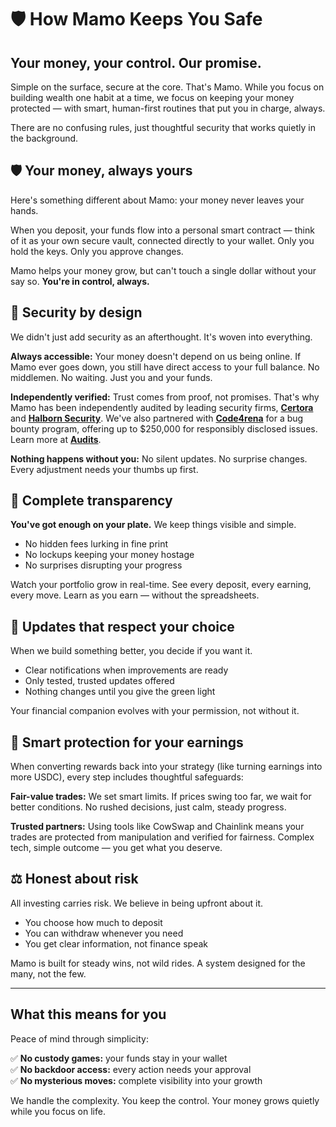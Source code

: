 # 🛡️ How Mamo Keeps You Safe

## **Your money, your control. Our promise.**

Simple on the surface, secure at the core. That's Mamo. While you focus on building wealth one habit at a time, we focus on keeping your money protected — with smart, human-first routines that put you in charge, always.

There are no confusing rules, just thoughtful security that works quietly in the background.

## 🛡️ Your money, always yours

Here's something different about Mamo: your money never leaves your hands.

When you deposit, your funds flow into a personal smart contract — think of it as your own secure vault, connected directly to your wallet. Only you hold the keys. Only you approve changes.

Mamo helps your money grow, but can't touch a single dollar without your say so. **You're in control, always.**

## 🔐 Security by design

We didn't just add security as an afterthought. It's woven into everything.

**Always accessible:** Your money doesn't depend on us being online. If Mamo ever goes down, you still have direct access to your full balance. No middlemen. No waiting. Just you and your funds.

**Independently verified:** Trust comes from proof, not promises. That's why Mamo has been independently audited by leading security firms, [**Certora**](https://www.certora.com/) and [**Halborn Security**](https://www.halborn.com/). We've also partnered with [**Code4rena**](https://code4rena.com/) for a bug bounty program, offering up to $250,000 for responsibly disclosed issues. Learn more at [**Audits**](audits.md).

**Nothing happens without you:** No silent updates. No surprise changes. Every adjustment needs your thumbs up first.

## 👀 Complete transparency

**You've got enough on your plate.** We keep things visible and simple.

* No hidden fees lurking in fine print
* No lockups keeping your money hostage
* No surprises disrupting your progress

Watch your portfolio grow in real-time. See every deposit, every earning, every move. Learn as you earn — without the spreadsheets.

## 🔄 Updates that respect your choice

When we build something better, you decide if you want it.

* Clear notifications when improvements are ready
* Only tested, trusted updates offered
* Nothing changes until you give the green light

Your financial companion evolves with your permission, not without it.

## 🔄 Smart protection for your earnings

When converting rewards back into your strategy (like turning earnings into more USDC), every step includes thoughtful safeguards:

**Fair-value trades:** We set smart limits. If prices swing too far, we wait for better conditions. No rushed decisions, just calm, steady progress.

**Trusted partners:** Using tools like CowSwap and Chainlink means your trades are protected from manipulation and verified for fairness. Complex tech, simple outcome — you get what you deserve.

## ⚖️ Honest about risk

All investing carries risk. We believe in being upfront about it.

* You choose how much to deposit
* You can withdraw whenever you need
* You get clear information, not finance speak

Mamo is built for steady wins, not wild rides. A system designed for the many, not the few.

***

## What this means for you

Peace of mind through simplicity:

✅ **No custody games:** your funds stay in your wallet\
✅ **No backdoor access:** every action needs your approval\
✅ **No mysterious moves:** complete visibility into your growth

We handle the complexity. You keep the control. Your money grows quietly while you focus on life.
